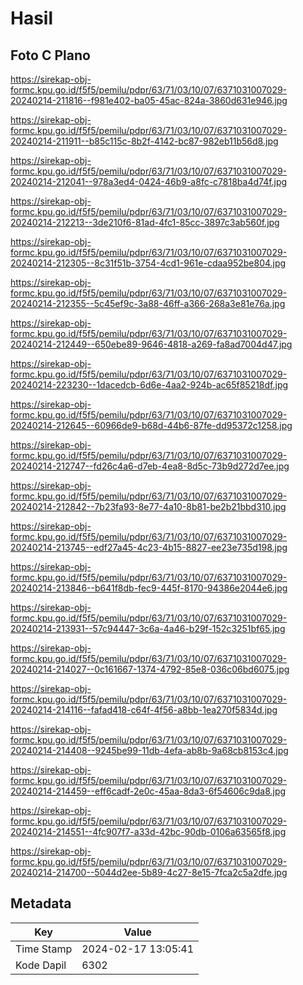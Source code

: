 # Hasil

## Foto C Plano

https://sirekap-obj-formc.kpu.go.id/f5f5/pemilu/pdpr/63/71/03/10/07/6371031007029-20240214-211816--f981e402-ba05-45ac-824a-3860d631e946.jpg

https://sirekap-obj-formc.kpu.go.id/f5f5/pemilu/pdpr/63/71/03/10/07/6371031007029-20240214-211911--b85c115c-8b2f-4142-bc87-982eb11b56d8.jpg

https://sirekap-obj-formc.kpu.go.id/f5f5/pemilu/pdpr/63/71/03/10/07/6371031007029-20240214-212041--978a3ed4-0424-46b9-a8fc-c7818ba4d74f.jpg

https://sirekap-obj-formc.kpu.go.id/f5f5/pemilu/pdpr/63/71/03/10/07/6371031007029-20240214-212213--3de210f6-81ad-4fc1-85cc-3897c3ab560f.jpg

https://sirekap-obj-formc.kpu.go.id/f5f5/pemilu/pdpr/63/71/03/10/07/6371031007029-20240214-212305--8c31f51b-3754-4cd1-961e-cdaa952be804.jpg

https://sirekap-obj-formc.kpu.go.id/f5f5/pemilu/pdpr/63/71/03/10/07/6371031007029-20240214-212355--5c45ef9c-3a88-46ff-a366-268a3e81e76a.jpg

https://sirekap-obj-formc.kpu.go.id/f5f5/pemilu/pdpr/63/71/03/10/07/6371031007029-20240214-212449--650ebe89-9646-4818-a269-fa8ad7004d47.jpg

https://sirekap-obj-formc.kpu.go.id/f5f5/pemilu/pdpr/63/71/03/10/07/6371031007029-20240214-223230--1dacedcb-6d6e-4aa2-924b-ac65f85218df.jpg

https://sirekap-obj-formc.kpu.go.id/f5f5/pemilu/pdpr/63/71/03/10/07/6371031007029-20240214-212645--60966de9-b68d-44b6-87fe-dd95372c1258.jpg

https://sirekap-obj-formc.kpu.go.id/f5f5/pemilu/pdpr/63/71/03/10/07/6371031007029-20240214-212747--fd26c4a6-d7eb-4ea8-8d5c-73b9d272d7ee.jpg

https://sirekap-obj-formc.kpu.go.id/f5f5/pemilu/pdpr/63/71/03/10/07/6371031007029-20240214-212842--7b23fa93-8e77-4a10-8b81-be2b21bbd310.jpg

https://sirekap-obj-formc.kpu.go.id/f5f5/pemilu/pdpr/63/71/03/10/07/6371031007029-20240214-213745--edf27a45-4c23-4b15-8827-ee23e735d198.jpg

https://sirekap-obj-formc.kpu.go.id/f5f5/pemilu/pdpr/63/71/03/10/07/6371031007029-20240214-213846--b641f8db-fec9-445f-8170-94386e2044e6.jpg

https://sirekap-obj-formc.kpu.go.id/f5f5/pemilu/pdpr/63/71/03/10/07/6371031007029-20240214-213931--57c94447-3c6a-4a46-b29f-152c3251bf65.jpg

https://sirekap-obj-formc.kpu.go.id/f5f5/pemilu/pdpr/63/71/03/10/07/6371031007029-20240214-214027--0c161667-1374-4792-85e8-036c06bd6075.jpg

https://sirekap-obj-formc.kpu.go.id/f5f5/pemilu/pdpr/63/71/03/10/07/6371031007029-20240214-214116--fafad418-c64f-4f56-a8bb-1ea270f5834d.jpg

https://sirekap-obj-formc.kpu.go.id/f5f5/pemilu/pdpr/63/71/03/10/07/6371031007029-20240214-214408--9245be99-11db-4efa-ab8b-9a68cb8153c4.jpg

https://sirekap-obj-formc.kpu.go.id/f5f5/pemilu/pdpr/63/71/03/10/07/6371031007029-20240214-214459--eff6cadf-2e0c-45aa-8da3-6f54606c9da8.jpg

https://sirekap-obj-formc.kpu.go.id/f5f5/pemilu/pdpr/63/71/03/10/07/6371031007029-20240214-214551--4fc907f7-a33d-42bc-90db-0106a63565f8.jpg

https://sirekap-obj-formc.kpu.go.id/f5f5/pemilu/pdpr/63/71/03/10/07/6371031007029-20240214-214700--5044d2ee-5b89-4c27-8e15-7fca2c5a2dfe.jpg


## Metadata

| Key        | Value               |
| ---------- | ------------------- |
| Time Stamp | 2024-02-17 13:05:41 |
| Kode Dapil | 6302                |



